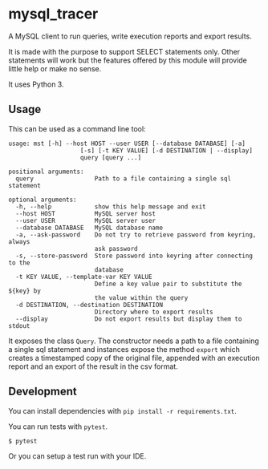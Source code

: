 # mysql_tracer
A MySQL client to run queries, write execution reports and export results.

It is made with the purpose to support SELECT statements only.
Other statements will work but the features offered by this module will provide little help or make no sense.

It uses Python 3.

## Usage

This can be used as a command line tool:
```
usage: mst [-h] --host HOST --user USER [--database DATABASE] [-a]
                    [-s] [-t KEY VALUE] [-d DESTINATION | --display]
                    query [query ...]

positional arguments:
  query                 Path to a file containing a single sql statement

optional arguments:
  -h, --help            show this help message and exit
  --host HOST           MySQL server host
  --user USER           MySQL server user
  --database DATABASE   MySQL database name
  -a, --ask-password    Do not try to retrieve password from keyring, always
                        ask password
  -s, --store-password  Store password into keyring after connecting to the
                        database
  -t KEY VALUE, --template-var KEY VALUE
                        Define a key value pair to substitute the ${key} by
                        the value within the query
  -d DESTINATION, --destination DESTINATION
                        Directory where to export results
  --display             Do not export results but display them to stdout

```

It exposes the class `Query`. The constructor needs a path to a file containing a single sql statement and instances 
expose the method `export` which creates a timestamped copy of the original file, appended with an execution report and
an export of the result in the csv format. 

## Development

You can install dependencies with `pip install -r requirements.txt`.

You can run tests with `pytest`.
```
$ pytest
```

Or you can setup a test run with your IDE.
